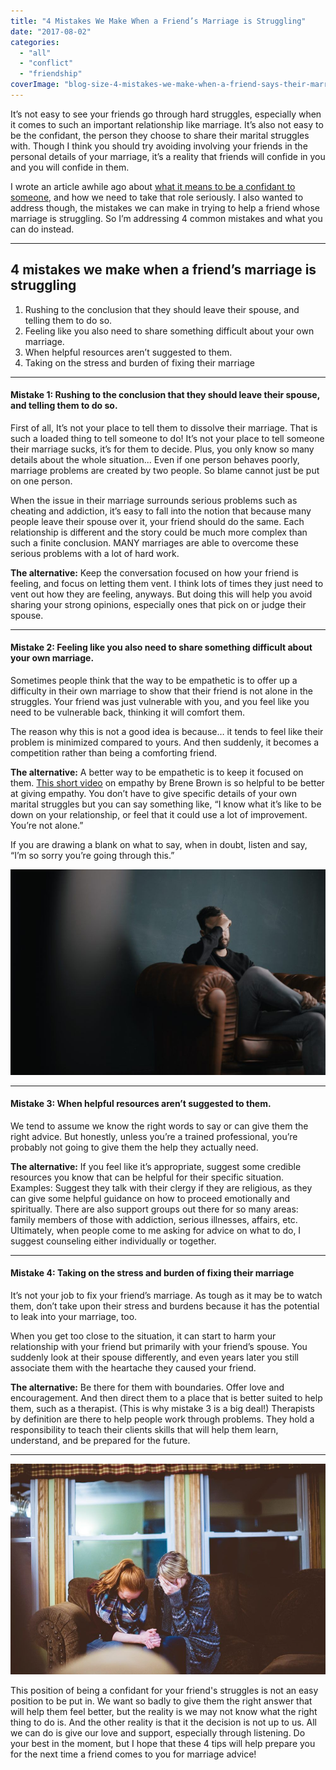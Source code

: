 ```yaml
---
title: "4 Mistakes We Make When a Friend’s Marriage is Struggling"
date: "2017-08-02"
categories: 
  - "all"
  - "conflict"
  - "friendship"
coverImage: "blog-size-4-mistakes-we-make-when-a-friend-says-their-marriage-is-struggling.jpg"
---
```


It’s not easy to see your friends go through hard struggles, especially when it comes to such an important relationship like marriage. It’s also not easy to be the confidant, the person they choose to share their marital struggles with. Though I think you should try avoiding involving your friends in the personal details of your marriage, it’s a reality that friends will confide in you and you will confide in them.

I wrote an article awhile ago about [what it means to be a confidant to someone](https://freshlymarried.com/phone-a-friend/), and how we need to take that role seriously. I also wanted to address though, the mistakes we can make in trying to help a friend whose marriage is struggling. So I’m addressing 4 common mistakes and what you can do instead.

* * *

## 4 mistakes we make when a friend’s marriage is struggling

1. Rushing to the conclusion that they should leave their spouse, and telling them to do so.
2. Feeling like you also need to share something difficult about your own marriage.
3. When helpful resources aren’t suggested to them.
4. Taking on the stress and burden of fixing their marriage

* * *

#### Mistake 1: Rushing to the conclusion that they should leave their spouse, and telling them to do so.

First of all, It’s not your place to tell them to dissolve their marriage. That is such a loaded thing to tell someone to do! It’s not your place to tell someone their marriage sucks, it’s for them to decide. Plus, you only know so many details about the whole situation... Even if one person behaves poorly, marriage problems are created by two people. So blame cannot just be put on one person.

When the issue in their marriage surrounds serious problems such as cheating and addiction, it’s easy to fall into the notion that because many people leave their spouse over it, your friend should do the same. Each relationship is different and the story could be much more complex than such a finite conclusion. MANY marriages are able to overcome these serious problems with a lot of hard work.

**The alternative:** Keep the conversation focused on how your friend is feeling, and focus on letting them vent. I think lots of times they just need to vent out how they are feeling, anyways. But doing this will help you avoid sharing your strong opinions, especially ones that pick on or judge their spouse.

* * *

#### Mistake 2: Feeling like you also need to share something difficult about your own marriage.

Sometimes people think that the way to be empathetic is to offer up a difficulty in their own marriage to show that their friend is not alone in the struggles. Your friend was just vulnerable with you, and you feel like you need to be vulnerable back, thinking it will comfort them.

The reason why this is not a good idea is because… it tends to feel like their problem is minimized compared to yours. And then suddenly, it becomes a competition rather than being a comforting friend.

**The alternative:** A better way to be empathetic is to keep it focused on them. [This short video](https://www.youtube.com/watch?v=1Evwgu369Jw) on empathy by Brene Brown is so helpful to be better at giving empathy. You don’t have to give specific details of your own marital struggles but you can say something like, “I know what it’s like to be down on your relationship, or feel that it could use a lot of improvement. You’re not alone.”

If you are drawing a blank on what to say, when in doubt, listen and say, “I’m so sorry you’re going through this.”

![when a friend's marriage is struggling, friend has marriage problems, confiding in friends, getting marriage advice from friends, getting marriage advice from family, what not to do when a friend is struggling, marriage advice, marriage help, marriage tips, handling conflicts in marriage](/images/nik-shuliahin-251237-1.jpg)

* * *

#### Mistake 3: When helpful resources aren’t suggested to them.

We tend to assume we know the right words to say or can give them the right advice. But honestly, unless you’re a trained professional, you’re probably not going to give them the help they actually need.

**The alternative:** If you feel like it’s appropriate, suggest some credible resources you know that can be helpful for their specific situation. Examples: Suggest they talk with their clergy if they are religious, as they can give some helpful guidance on how to proceed emotionally and spiritually. There are also support groups out there for so many areas: family members of those with addiction, serious illnesses, affairs, etc. Ultimately, when people come to me asking for advice on what to do, I suggest counseling either individually or together.

* * *

#### Mistake 4: Taking on the stress and burden of fixing their marriage

It’s not your job to fix your friend’s marriage. As tough as it may be to watch them, don’t take upon their stress and burdens because it has the potential to leak into your marriage, too.

When you get too close to the situation, it can start to harm your relationship with your friend but primarily with your friend’s spouse. You suddenly look at their spouse differently, and even years later you still associate them with the heartache they caused your friend.

**The alternative:** Be there for them with boundaries. Offer love and encouragement. And then direct them to a place that is better suited to help them, such as a therapist. (This is why mistake 3 is a big deal!) Therapists by definition are there to help people work through problems. They hold a responsibility to teach their clients skills that will help them learn, understand, and be prepared for the future.

* * *

![when a friend's marriage is struggling, friend has marriage problems, confiding in friends, getting marriage advice from friends, getting marriage advice from family, what not to do when a friend is struggling, marriage advice, marriage help, marriage tips, handling conflicts in marriage](/images/ben-white-194220.jpg)

This position of being a confidant for your friend's struggles is not an easy position to be put in. We want so badly to give them the right answer that will help them feel better, but the reality is we may not know what the right thing to do is. And the other reality is that it the decision is not up to us. All we can do is give our love and support, especially through listening. Do your best in the moment, but I hope that these 4 tips will help prepare you for the next time a friend comes to you for marriage advice!
